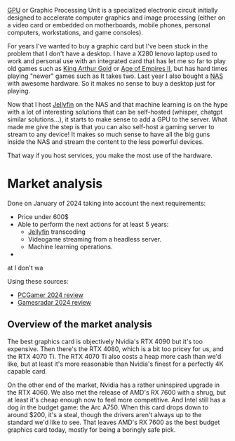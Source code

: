 [GPU](https://en.wikipedia.org/wiki/Graphics_processing_unit) or Graphic Processing Unit is a specialized electronic circuit initially designed to accelerate computer graphics and image processing (either on a video card or embedded on motherboards, mobile phones, personal computers, workstations, and game consoles). 

For years I've wanted to buy a graphic card but I've been stuck in the problem that I don't have a desktop. I have a X280 lenovo laptop used to work and personal use with an integrated card that has let me so far to play old games such as [King Arthur Gold](kag.md) or [Age of Empires II](age_of_empires.md), but has hard times playing "newer" games such as It takes two. Last year I also bought a [NAS](nas.md) with awesome hardware. So it makes no sense to buy a desktop just for playing. 

Now that I host [Jellyfin](jellyfin.md) on the NAS and that machine learning is on the hype with a lot of interesting solutions that can be self-hosted (whisper, chatgpt similar solutions...), it starts to make sense to add a GPU to the server. What made me give the step is that you can also self-host a gaming server to stream to any device! It makes so much sense to have all the big guns inside the NAS and stream the content to the less powerful devices. 

That way if you host services, you make the most use of the hardware.

# Market analysis

Done on January of 2024 taking into account the next requirements:

- Price under 600$
- Able to perform the next actions for at least 5 years:
  - [Jellyfin](jellyfin.md) transcoding
  - Videogame streaming from a headless server.
  - Machine learning operations.
- 

at I don't wa

Using these sources:

- [PCGamer 2024 review](https://www.pcgamer.com/the-best-graphics-cards/)
- [Gamesradar 2024 review](https://www.gamesradar.com/best-pc-graphics-cards/)

## Overview of the market analysis

The best graphics card is objectively Nvidia's RTX 4090 but it's too expensive. Then there's the RTX 4080, which is a bit too pricey for us, and the RTX 4070 Ti. The RTX 4070 Ti also costs a heap more cash than we'd like, but at least it's more reasonable than Nvidia's finest for a perfectly 4K capable card.

On the other end of the market, Nvidia has a rather uninspired upgrade in the RTX 4060. We also met the release of AMD's RX 7600 with a shrug, but at least it's cheap enough now to feel more competitive. And Intel still has a dog in the budget game: the Arc A750. When this card drops down to around $200, it's a steal, though the drivers aren't always up to the standard we'd like to see. That leaves AMD's RX 7600 as the best budget graphics card today, mostly for being a boringly safe pick.

